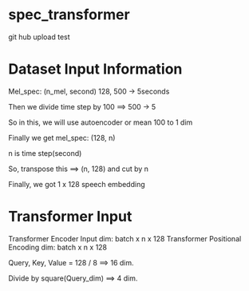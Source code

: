 # spec_transformer

git hub upload test


# Dataset Input Information
Mel_spec: (n_mel, second) 128, 500 -> 5seconds

Then we divide time step by 100
==> 500 -> 5

So in this, we will use autoencoder or mean 100 to 1 dim

Finally we get mel_spec: (128, n)

n is time step(second)

So, transpose this ==> (n, 128) and cut by n

Finally, we got 1 x 128 speech embedding

# Transformer Input
Transformer Encoder Input dim: batch x n x 128
Transformer Positional Encoding dim: batch x n x 128

Query, Key, Value = 128 / 8 ==> 16 dim.

Divide by square(Query_dim) ==> 4 dim.





